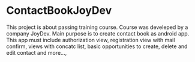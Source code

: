 # ContactBookJoyDev
This project is about passing training course. Course was develeped by a company JoyDev. Main purpose is to create contact book as android app. This app must include authorization view, registration view with mail confirm, views with concatc list, basic opportunities to create, delete and edit contact and more..., 
